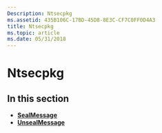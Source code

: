 ```yaml
---
Description: Ntsecpkg
ms.assetid: 435B106C-17BD-45D8-8E3C-CF7C0FF0D4A3
title: Ntsecpkg
ms.topic: article
ms.date: 05/31/2018
---
```


# Ntsecpkg

## In this section

-   [**SealMessage**](https://msdn.microsoft.com/library/Bb432479(v=VS.85).aspx)
-   [**UnsealMessage**](https://msdn.microsoft.com/library/Bb432499(v=VS.85).aspx)

 

 



